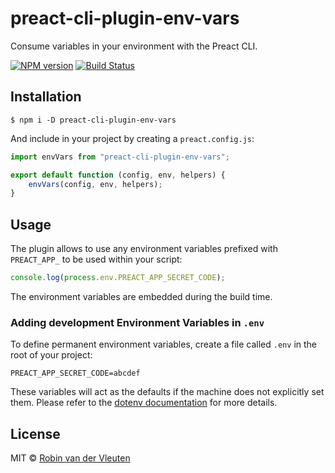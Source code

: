 # preact-cli-plugin-env-vars

Consume variables in your environment with the Preact CLI.

[![NPM version](https://img.shields.io/npm/v/preact-cli-plugin-env-vars.svg)](https://www.npmjs.com/package/preact-cli-plugin-env-vars)
[![Build Status](https://travis-ci.org/robinvdvleuten/preact-cli-plugin-env-vars.svg?branch=master)](https://travis-ci.org/robinvdvleuten/preact-cli-plugin-env-vars)

## Installation

```
$ npm i -D preact-cli-plugin-env-vars
```

And include in your project by creating a `preact.config.js`:

```js
import envVars from "preact-cli-plugin-env-vars";

export default function (config, env, helpers) {
	envVars(config, env, helpers);
}
```

## Usage

The plugin allows to use any environment variables prefixed with `PREACT_APP_` to be used within your script:

```js
console.log(process.env.PREACT_APP_SECRET_CODE);
```

The environment variables are embedded during the build time.

### Adding development Environment Variables in `.env`

To define permanent environment variables, create a file called `.env` in the root of your project:

```
PREACT_APP_SECRET_CODE=abcdef
```

These variables will act as the defaults if the machine does not explicitly set them.
Please refer to the [dotenv documentation](https://github.com/motdotla/dotenv) for more details.

## License

MIT © [Robin van der Vleuten](https://www.robinvdvleuten.nl)
